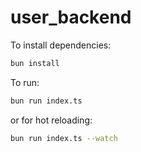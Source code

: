 # user_backend

To install dependencies:

```bash
bun install
```

To run:

```bash
bun run index.ts
```
or for hot reloading:

```bash
bun run index.ts --watch
```

